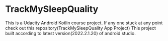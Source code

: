 # TrackMySleepQuality
This is a Udacity Android Kotlin course project.
If any one stuck at any point check out this repository(TrackMySleepQuality App Project)
This project built according to latest version(2022.2.1.20) of android studio.
